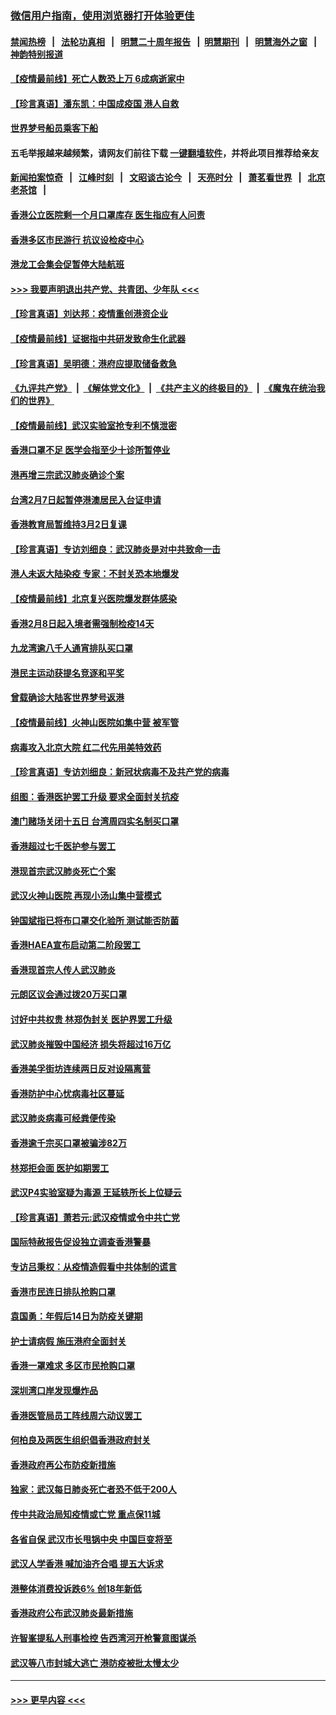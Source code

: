 ### [微信用户指南，使用浏览器打开体验更佳](https://github.com/gfw-breaker/banned-news1/blob/master/indexes/wechat-guide.md?t=0)
#### [禁闻热榜](热点新闻.md?t=0)  &nbsp;&nbsp;|&nbsp;&nbsp; [法轮功真相](https://github.com/gfw-breaker/truth/blob/master/README.md?t=0) &nbsp;&nbsp;|&nbsp;&nbsp; [明慧二十周年报告](https://github.com/gfw-breaker/mh-reports/blob/master/README.md?t=0) &nbsp;&nbsp;|&nbsp;&nbsp;[明慧期刊](https://github.com/gfw-breaker/mh-qikan) &nbsp;&nbsp;|&nbsp;&nbsp; [明慧海外之窗](https://github.com/gfw-breaker/mh-news/blob/master/README.md?t=0) &nbsp;&nbsp;|&nbsp;&nbsp; [神韵特别报道](https://github.com/gfw-breaker/mh-news/blob/master/shenyun.md?t=0)
#### [【疫情最前线】死亡人数恐上万 6成病逝家中](../pages/nsc415/n11856687.md?t=02102322) 
#### [【珍言真语】潘东凯：中国成疫国 港人自救](../pages/nsc415/n11856962.md?t=02102322) 
#### [世界梦号船员乘客下船](../pages/nsc415/n11856883.md?t=02102322) 
#### 五毛举报越来越频繁，请网友们前往下载 [一键翻墙软件](https://github.com/gfw-breaker/ssr-accounts)，并将此项目推荐给亲友
#### [新闻拍案惊奇](https://github.com/gfw-breaker/banned-news1/blob/master/pages/link4.md) &nbsp;&nbsp;|&nbsp;&nbsp; [江峰时刻](https://github.com/gfw-breaker/banned-news1/blob/master/pages/link4.md) &nbsp;&nbsp;|&nbsp;&nbsp; [文昭谈古论今](https://github.com/gfw-breaker/banned-news1/blob/master/pages/link4.md) &nbsp;&nbsp;|&nbsp;&nbsp; [天亮时分](https://github.com/gfw-breaker/banned-news1/blob/master/pages/link4.md) &nbsp;&nbsp;|&nbsp;&nbsp; [萧茗看世界](https://github.com/gfw-breaker/banned-news1/blob/master/pages/link4.md) &nbsp;&nbsp;|&nbsp;&nbsp; [北京老茶馆](https://github.com/gfw-breaker/banned-news1/blob/master/pages/link4.md) &nbsp;&nbsp;|&nbsp;&nbsp; 
#### [香港公立医院剩一个月口罩库存 医生指应有人问责](../pages/nsc415/n11856875.md?t=02102322) 
#### [香港多区市民游行 抗议设检疫中心](../pages/nsc415/n11856866.md?t=02102322) 
#### [港龙工会集会促暂停大陆航班](../pages/nsc415/n11856840.md?t=02102322) 
#### [>>> 我要声明退出共产党、共青团、少年队 <<<](https://github.com/begood0513/goodnews/blob/master/quit/letter.md) 
#### [【珍言真语】刘达邦：疫情重创港资企业](../pages/nsc415/n11854274.md?t=02102322) 
#### [【疫情最前线】证据指中共研发致命生化武器](../pages/nsc415/n11853087.md?t=02102322) 
#### [【珍言真语】吴明德：港府应提取储备救急](../pages/nsc415/n11852734.md?t=02102322) 
#### [《九评共产党》](https://github.com/begood0513/9ping.md/blob/master/README.md) &nbsp;|&nbsp; [《解体党文化》](../../../../jtdwh.md/blob/master/README.md)  &nbsp;|&nbsp; [《共产主义的终极目的》](../../../../gczydzjmd.md/blob/master/README.md) &nbsp;|&nbsp; [《魔鬼在统治我们的世界》](../../../../mgztzwmdsj.md/blob/master/README.md) 
#### [【疫情最前线】武汉实验室抢专利不慎泄密](../pages/nsc415/n11850310.md?t=02102322) 
#### [香港口罩不足 医学会指至少十诊所暂停业](../pages/nsc415/n11850301.md?t=02102322) 
#### [港再增三宗武汉肺炎确诊个案](../pages/nsc415/n11850328.md?t=02102322) 
#### [台湾2月7日起暂停港澳居民入台证申请](../pages/nsc415/n11850304.md?t=02102322) 
#### [香港教育局暂维持3月2日复课](../pages/nsc415/n11850260.md?t=02102322) 
#### [【珍言真语】专访刘细良：武汉肺炎是对中共致命一击](../pages/nsc415/n11849934.md?t=02102322) 
#### [港人未返大陆染疫 专家：不封关恐本地爆发](../pages/nsc415/n11848021.md?t=02102322) 
#### [【疫情最前线】北京复兴医院爆发群体感染](../pages/nsc415/n11847626.md?t=02102322) 
#### [香港2月8日起入境者需强制检疫14天](../pages/nsc415/n11847658.md?t=02102322) 
#### [九龙湾逾八千人通宵排队买口罩](../pages/nsc415/n11847647.md?t=02102322) 
#### [港民主运动获提名竞逐和平奖](../pages/nsc415/n11847633.md?t=02102322) 
#### [曾载确诊大陆客世界梦号返港](../pages/nsc415/n11847608.md?t=02102322) 
#### [【疫情最前线】火神山医院如集中营 被军管](../pages/nsc415/n11847524.md?t=02102322) 
#### [病毒攻入北京大院 红二代先用美特效药](../pages/nsc415/n11847427.md?t=02102322) 
#### [【珍言真语】专访刘细良：新冠状病毒不及共产党的病毒](../pages/nsc415/n11847164.md?t=02102322) 
#### [组图：香港医护罢工升级 要求全面封关抗疫](../pages/nsc415/n11844107.md?t=02102322) 
#### [澳门赌场关闭十五日 台湾周四实名制买口罩](../pages/nsc415/n11845083.md?t=02102322) 
#### [香港超过七千医护参与罢工](../pages/nsc415/n11845051.md?t=02102322) 
#### [港现首宗武汉肺炎死亡个案](../pages/nsc415/n11844998.md?t=02102322) 
#### [武汉火神山医院 再现小汤山集中营模式](../pages/nsc415/n11844763.md?t=02102322) 
#### [钟国斌指已将布口罩交化验所 测试能否防菌](../pages/nsc415/n11842783.md?t=02102322) 
#### [香港HAEA宣布启动第二阶段罢工](../pages/nsc415/n11842723.md?t=02102322) 
#### [香港现首宗人传人武汉肺炎](../pages/nsc415/n11842766.md?t=02102322) 
#### [元朗区议会通过拨20万买口罩](../pages/nsc415/n11842754.md?t=02102322) 
#### [讨好中共权贵 林郑伪封关 医护界罢工升级](../pages/nsc415/n11842359.md?t=02102322) 
#### [武汉肺炎摧毁中国经济 损失将超过16万亿](../pages/nsc415/n11839723.md?t=02102322) 
#### [香港美孚街坊连续两日反对设隔离营](../pages/nsc415/n11839962.md?t=02102322) 
#### [香港防护中心忧病毒社区蔓延](../pages/nsc415/n11839933.md?t=02102322) 
#### [武汉肺炎病毒可经粪便传染](../pages/nsc415/n11839939.md?t=02102322) 
#### [香港逾千宗买口罩被骗涉82万](../pages/nsc415/n11839914.md?t=02102322) 
#### [林郑拒会面 医护如期罢工](../pages/nsc415/n11839892.md?t=02102322) 
#### [武汉P4实验室疑为毒源 王延轶所长上位疑云](../pages/nsc415/n11835543.md?t=02102322) 
#### [【珍言真语】萧若元:武汉疫情或令中共亡党](../pages/nsc415/n11829394.md?t=02102322) 
#### [国际特赦报告促设独立调查香港警暴](../pages/nsc415/n11833845.md?t=02102322) 
#### [专访吕秉权：从疫情造假看中共体制的谎言](../pages/nsc415/n11833813.md?t=02102322) 
#### [香港市民连日排队抢购口罩](../pages/nsc415/n11833794.md?t=02102322) 
#### [袁国勇：年假后14日为防疫关键期](../pages/nsc415/n11831088.md?t=02102322) 
#### [护士请病假 施压港府全面封关](../pages/nsc415/n11831030.md?t=02102322) 
#### [香港一罩难求 多区市民抢购口罩](../pages/nsc415/n11831002.md?t=02102322) 
#### [深圳湾口岸发现爆炸品](../pages/nsc415/n11828802.md?t=02102322) 
#### [香港医管局员工阵线周六动议罢工](../pages/nsc415/n11828762.md?t=02102322) 
#### [何柏良及两医生组织倡香港政府封关](../pages/nsc415/n11828749.md?t=02102322) 
#### [香港政府再公布防疫新措施](../pages/nsc415/n11828716.md?t=02102322) 
#### [独家：武汉每日肺炎死亡者恐不低于200人](../pages/nsc415/n11828240.md?t=02102322) 
#### [传中共政治局知疫情或亡党 重点保11城](../pages/nsc415/n11828145.md?t=02102322) 
#### [各省自保 武汉市长甩锅中央 中国巨变将至](../pages/nsc415/n11828021.md?t=02102322) 
#### [武汉人学香港 喊加油齐合唱 提五大诉求](../pages/nsc415/n11827046.md?t=02102322) 
#### [港整体消费投诉跌6% 创18年新低](../pages/nsc415/n11817280.md?t=02102322) 
#### [香港政府公布武汉肺炎最新措施](../pages/nsc415/n11817152.md?t=02102322) 
#### [许智峯提私人刑事检控 告西湾河开枪警意图谋杀](../pages/nsc415/n11817132.md?t=02102322) 
#### [武汉等八市封城大逃亡 港防疫被批太慢太少](../pages/nsc415/n11817058.md?t=02102322) 

----
#### [ >>> 更早内容 <<< ](../indexes/nsc415-earlier.md)
